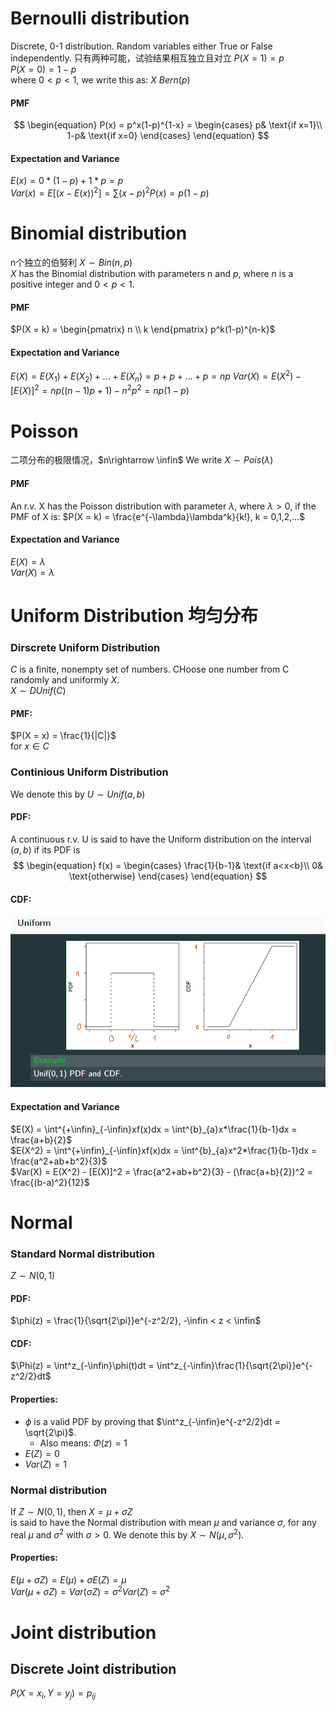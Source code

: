 # Bernoulli distribution
Discrete, 0-1 distribution. Random variables either True or False independently. 只有两种可能，试验结果相互独立且对立
$P(X = 1) = p$  
$P(X = 0) = 1 - p$  
where $0<p<1$, we write this as:
$X ~ Bern(p)$  

#### PMF
$$
\begin{equation}
P(x) = p^x(1-p)^{1-x} = 
\begin{cases}
p& \text{if x=1}\\
1-p& \text{if x=0}
\end{cases}
\end{equation}
$$

#### Expectation and Variance
$E(x) = 0*(1-p) + 1*p = p$  
$Var(x) = E[(x-E(x))^2] = \sum(x-p)^2P(x) = p(1-p)$  

# Binomial distribution
n个独立的伯努利
$X ∼Bin(n,p)$  
$X$ has the Binomial distribution with parameters n and $p$, where $n$ is a positive integer and $0 <p <1$.  

#### PMF
$P(X = k) = \begin{pmatrix} n \\ k \end{pmatrix} p^k(1-p)^{n-k}$

#### Expectation and Variance
$E(X) = E(X_1) + E(X_2) + ... + E(X_n) = p+p+...+p = np$
$Var(X) = E(X^2) - [E(X)]^2 = np((n-1)p+1)-n^2p^2 = np(1-p)$

# Poisson
二项分布的极限情况，$n\rightarrow \infin$
We write $X \sim Pois(\lambda)$

#### PMF
An r.v. X has the Poisson distribution with parameter $\lambda$, where $\lambda > 0$, if the PMF of X is:
$P(X = k) = \frac{e^{-\lambda}\lambda^k}{k!}, k = 0,1,2,...$  

#### Expectation and Variance
$E(X) = \lambda$  
$Var(X) = \lambda$  

# Uniform Distribution 均匀分布
### Dirscrete Uniform Distribution
$C$ is a finite, nonempty set of numbers. CHoose one number from C randomly and uniformly $X$.  
$X ∼DUnif(C)$  

#### PMF:
$P(X = x) = \frac{1}{|C|}$  
for $x \in C$  

### Continious Uniform Distribution
We denote this by $U \sim Unif(a,b)$  

#### PDF:
A continuous r.v. U is said to have the Uniform distribution on the interval $(a,b)$ if its
PDF is
$$
\begin{equation}
f(x) = 
\begin{cases}
\frac{1}{b-1}& \text{if a<x<b}\\
0& \text{otherwise}
\end{cases}
\end{equation}
$$

#### CDF:
![](img/5.1.png)

#### Expectation and Variance
$E(X) = \int^{+\infin}_{-\infin}xf(x)dx = \int^{b}_{a}x*\frac{1}{b-1}dx = \frac{a+b}{2}$  
$E(X^2) = \int^{+\infin}_{-\infin}xf(x)dx = \int^{b}_{a}x^2*\frac{1}{b-1}dx = \frac{a^2+ab+b^2}{3}$  
$Var(X) = E(X^2) - [E(X)]^2 = \frac{a^2+ab+b^2}{3} - (\frac{a+b}{2})^2 = \frac{(b-a)^2}{12}$  

# Normal

### Standard Normal distribution
$Z \sim N(0,1)$  
#### PDF:
$\phi(z) = \frac{1}{\sqrt{2\pi}}e^{-z^2/2}, -\infin < z < \infin$  
#### CDF:
$\Phi(z) = \int^z_{-\infin}\phi(t)dt = \int^z_{-\infin}\frac{1}{\sqrt{2\pi}}e^{-z^2/2}dt$  
#### Properties:
+ $\phi$ is a valid PDF by proving that $\int^z_{-\infin}e^{-z^2/2}dt = \sqrt{2\pi}$.   
  + Also means: $\Phi(z) = 1$  
+ $E(Z) = 0$  
+ $Var(Z) = 1$  

### Normal distribution
If $Z \sim N(0,1)$, then $X = \mu + \sigma Z$  
is said to have the Normal distribution with mean $\mu$ and variance $\sigma$, for any real $\mu$ and $\sigma^2$ with $\sigma >0$. We denote this by $X \sim N (\mu,\sigma^2)$.

#### Properties:
$E(\mu+\sigma Z) = E(\mu) + \sigma E(Z) = \mu$  
$Var(\mu + \sigma Z) = Var(\sigma Z) = \sigma^2Var(Z) = \sigma^2$  

# Joint distribution
## Discrete Joint distribution
$P(X=x_i, Y=y_j) = p_{ij}$  